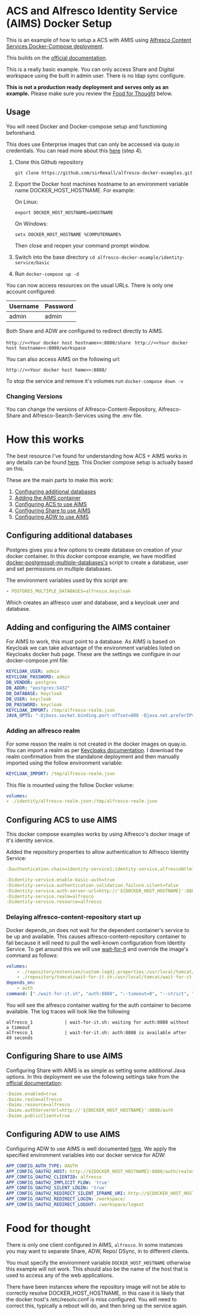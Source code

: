 # ACS and Alfresco Identity Service (AIMS) Docker Setup

This is an example of how to setup a ACS with AMIS using [Alfresco Content Services Docker-Compose deployment](https://docs.alfresco.com/content-services/latest/install/containers/docker-compose/).

This builds on the [official documentation](https://docs.alfresco.com/identity-service/latest/tutorial/sso/saml/).

This is a really basic example. You can only access Share and Digital workspace using the built in admin user. There is no ldap sync configure.

**This is not a production ready deployment and serves only as an example.** Please make sure you review the [Food for Thought](#Food-for-thought) below.

## Usage

You will need Docker and Docker-compose setup and functioning beforehand.

This does use Enterprise images that can only be accessed via quay.io credentials. You can read more about this [here](https://docs.alfresco.com/content-services/latest/install/containers/docker-compose/) (step 4).

1. Clone this Github repository

    `git clone https://github.com/sirReeall/alfresco-docker-examples.git`

1. Export the Docker host machines hostname to an environment variable name DOCKER_HOST_HOSTNAME. For example:

    On Linux:

    `export DOCKER_HOST_HOSTNAME=$HOSTNAME`

    On Windows:

    `setx DOCKER_HOST_HOSTNAME %COMPUTERNAME%`

    Then close and reopen your command prompt window.

1. Switch into the base directory `cd alfresco-docker-example/identity-service/basic`
1. Run `docker-compose up -d`

You can now access resources on the usual URLs. There is only one account configured:

Username | Password 
--- | --- 
admin | admin

Both Share and ADW are configured to redirect directly to AIMS.

`http://<<Your docker host hostname>>:8080/share `
`http://<<Your docker host hostname>>:8080/workspace`

You can also access AIMS on the following url:

`http://<<Your docker host hame>>:8888/`

To stop the service and remove it's volumes run `docker-compose down -v`

### Changing Versions

You can change the versions of Alfresco-Content-Repository, Alfresco-Share and Alfresco-Search-Services using the .env file.

# How this works

The best resource I've found for understanding how ACS + AIMS works in any details can be found [here](https://hub.alfresco.com/t5/alfresco-content-services-blog/deploying-alfresco-dbp-with-identity-service-using-docker/ba-p/299338). This Docker compose setup is actually based on this. 

These are the main parts to make this work:

1. [Configuring additional databases](#Configuring-additional-databases)
2. [Adding the AIMS container](#Adding-the-AIMS-container)
3. [Configuring ACS to use AIMS](#Configuring-ACS-to-use-AIMS)
4. [Configuring Share to use AIMS](#Configuring-Share-to-use-AIMS)
5. [Configuring ADW to use AIMS](#Configuring-ADW-to-use-AIMS)

## Configuring additional databases

Postgres gives you a few options to create database on creation of your docker container. In this docker compose example, we have modified [docker-postgressql-multiple-databases's](https://github.com/mrts/docker-postgresql-multiple-databases) script to create a database, user and set permissions on multiple databases.

The environment variables used by this script are:

```yaml
- POSTGRES_MULTIPLE_DATABASES=alfresco,keycloak
```

Which creates an alfresco user and database, and a keycloak user and database.


## Adding and configuring the AIMS container

For AIMS to work, this must point to a database. As AIMS is based on Keycloak we can take advantage of the environment variables listed on Keycloaks docker hub page. These are the settings we configure in our docker-compose.yml file:

```yaml
KEYCLOAK_USER: admin
KEYCLOAK_PASSWORD: admin
DB_VENDOR: postgres
DB_ADDR: "postgres:5432"
DB_DATABASE: keycloak
DB_USER: keycloak
DB_PASSWORD: keycloak
KEYCLOAK_IMPORT: /tmp/alfresco-realm.json
JAVA_OPTS: "-Djboss.socket.binding.port-offset=808 -Djava.net.preferIPv4Stack=true -Djava.net.preferIPv4Addresses=true"
```

### Adding an alfresco realm

For some reason the realm is not created in the docker images on quay.io. You can import a realm as per [Keycloaks documentation](https://hub.docker.com/r/jboss/keycloak/). I download the realm confirmation from the standalone deployment and then manually imported using the follow environment variable:

```yaml
KEYCLOAK_IMPORT: /tmp/alfresco-realm.json
```
This file is mounted using the follow Docker volume:

```yaml
volumes: 
- ./identity/alfresco-realm.json:/tmp/alfresco-realm.json
```

## Configuring ACS to use AIMS

This docker compose examples works by using Alfresco's docker image of it's identity service. 

Added the repository properties to allow authentication to Alfresco Identity Service:

```yaml
-Dauthentication.chain=identity-service1:identity-service,alfrescoNtlm1:alfrescoNtlm

-Didentity-service.enable-basic-auth=true
-Didentity-service.authentication.validation.failure.silent=false
-Didentity-service.auth-server-url=http://'${DOCKER_HOST_HOSTNAME}':8888/auth
-Didentity-service.realm=alfresco
-Didentity-service.resource=alfresco
```

### Delaying alfresco-content-repository start up

Docker depends_on does not wait for the dependent container's service to be up and available. This causes alfresco-content-repository container to fail because it will need to pull the well-known configuration from Identity Service. To get around this we will use [wait-for-it](https://github.com/vishnubob/wait-for-it) and override the image's command as follows:

```yaml
volumes: 
    - ./repository/extension/custom-log4j.properties:/usr/local/tomcat/shared/classes/alfresco/extension/custom-log4j.properties
    - ./repository/tomcat/wait-for-it.sh:/usr/local/tomcat/wait-for-it.sh
depends_on: 
    - auth
command: ["./wait-for-it.sh", "auth:8888", "--timeout=0", "--strict", "--", "catalina.sh", "run", "-security"]
```

You will see the alfresco container waiting for the auth container to become available. The log traces will look like the following

```log
alfresco_1            | wait-for-it.sh: waiting for auth:8888 without a timeout
alfresco_1            | wait-for-it.sh: auth:8888 is available after 49 seconds
```

## Configuring Share to use AIMS

Configuring Share with AIMS is as simple as setting some additional Java options. In this deployment we use the following settings take from the [official documentation](https://docs.alfresco.com/identity-service/latest/tutorial/sso/saml/#step-9-configure-alfresco-share-properties):

```yaml
-Daims.enabled=true
-Daims.realm=alfresco
-Daims.resource=alfresco
-Daims.authServerUrl=http://'${DOCKER_HOST_HOSTNAME}':8888/auth
-Daims.publicClient=true
```

## Configuring ADW to use AIMS

Configuring ADW to use AIMS is well documented [here](https://docs.alfresco.com/identity-service/latest/tutorial/sso/saml/#step-8-configure-alfresco-digital-workspace). We apply the specified environment variables into our docker service for ADW:

```yaml
APP_CONFIG_AUTH_TYPE: OAUTH
APP_CONFIG_OAUTH2_HOST: http://${DOCKER_HOST_HOSTNAME}:8888/auth/realms/alfresco 
APP_CONFIG_OAUTH2_CLIENTID: alfresco
APP_CONFIG_OAUTH2_IMPLICIT_FLOW: 'true'
APP_CONFIG_OAUTH2_SILENT_LOGIN: 'true'
APP_CONFIG_OAUTH2_REDIRECT_SILENT_IFRAME_URI: http://${DOCKER_HOST_HOSTNAME}:8080/workspace/assets/silent-refresh.html
APP_CONFIG_OAUTH2_REDIRECT_LOGIN: /workspace/
APP_CONFIG_OAUTH2_REDIRECT_LOGOUT: /workspace/logout
```

# Food for thought

There is only one client configured in AIMS, `alfresco`. In some instances you may want to separate Share, ADW, Repo/ DSync, in to different clients.

You must specify the environment variable `DOCKER_HOST_HOSTNAME` otherwise this example will not work. This should also be the name of the host that is used to access any of the web applications.

There have been instances where the repository image will not be able to correctly resolve DOCKER_HOST_HOSTNAME, in this case it is likely that the docker host's /etc/resolv.conf is miss configured. You will need to correct this, typically a reboot will do, and then bring up the service again. 